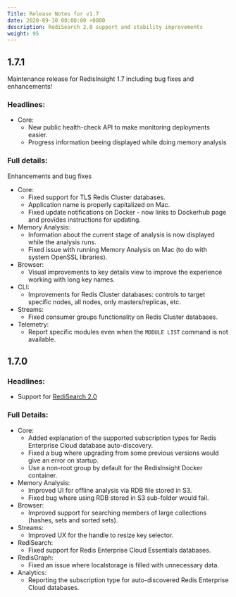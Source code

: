 ```yaml
---
Title: Release Notes for v1.7
date: 2020-09-10 00:00:00 +0000
description: RediSearch 2.0 support and stability improvements
weight: 95
---
```


## 1.7.1

Maintenance release for RedisInsight 1.7 including bug fixes and enhancements!

### Headlines:

- Core:
    - New public health-check API to make monitoring deployments easier.
    - Progress information beeing displayed while doing memory analysis

### Full details:

Enhancements and bug fixes
- Core:
    - Fixed support for TLS Redis Cluster databases.
    - Application name is properly capitalized on Mac.
    - Fixed update notifications on Docker - now links to Dockerhub page and provides instructions for updating.
- Memory Analysis:
    - Information about the current stage of analysis is now displayed while the analysis runs.
    - Fixed issue with running Memory Analysis on Mac (to do with system OpenSSL libraries).
- Browser:
    - Visual improvements to key details view to improve the experience working with long key names.
- CLI:
    - Improvements for Redis Cluster databases: controls to target specific nodes, all nodes, only masters/replicas, etc.
- Streams:
    - Fixed consumer groups functionality on Redis Cluster databases.
- Telemetry:
    - Report specific modules even when the `MODULE LIST` command is not available.

## 1.7.0

### Headlines:

- Support for [RediSearch 2.0](https://redislabs.com/blog/introducing-redisearch-2-0/)

### Full Details:

- Core:
    - Added explanation of the supported subscription types for Redis Enterprise Cloud database auto-discovery.
    - Fixed a bug where upgrading from some previous versions would give an error on startup.
    - Use a non-root group by default for the RedisInsight Docker container.
- Memory Analysis:
    - Improved UI for offline analysis via RDB file stored in S3.
    - Fixed bug where using RDB stored in S3 sub-folder would fail.
- Browser:
    - Improved support for searching members of large collections (hashes, sets and sorted sets).
- Streams:
    - Improved UX for the handle to resize key selector.
- RediSearch:
    - Fixed support for Redis Enterprise Cloud Essentials databases.
- RedisGraph:
    - Fixed an issue where localstorage is filled with unnecessary data.
- Analytics:
    - Reporting the subscription type for auto-discovered Redis Enterprise Cloud databases.
